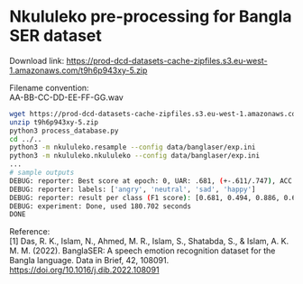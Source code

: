 # Nkululeko pre-processing for Bangla SER dataset

Download link: <https://prod-dcd-datasets-cache-zipfiles.s3.eu-west-1.amazonaws.com/t9h6p943xy-5.zip>  

Filename convention:  
AA-BB-CC-DD-EE-FF-GG.wav

```bash
wget https://prod-dcd-datasets-cache-zipfiles.s3.eu-west-1.amazonaws.com/t9h6p943xy-5.zip
unzip t9h6p943xy-5.zip
python3 process_database.py
cd ../..
python3 -m nkululeko.resample --config data/banglaser/exp.ini
python3 -m nkululeko.nkululeko --config data/banglaser/exp.ini
...
# sample outputs
DEBUG: reporter: Best score at epoch: 0, UAR: .681, (+-.611/.747), ACC: .672
DEBUG: reporter: labels: ['angry', 'neutral', 'sad', 'happy']
DEBUG: reporter: result per class (F1 score): [0.681, 0.494, 0.886, 0.674] from epoch: 0
DEBUG: experiment: Done, used 180.702 seconds
DONE
```  

Reference:  
[1] Das, R. K., Islam, N., Ahmed, M. R., Islam, S., Shatabda, S., & Islam, A. K. M. M. (2022). BanglaSER: A speech emotion recognition dataset for the Bangla language. Data in Brief, 42, 108091. https://doi.org/10.1016/j.dib.2022.108091

